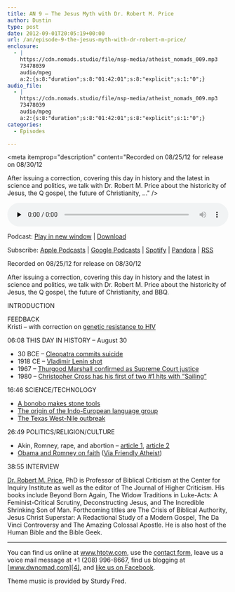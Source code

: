 ```yaml
---
title: AN 9 – The Jesus Myth with Dr. Robert M. Price
author: Dustin
type: post
date: 2012-09-01T20:05:19+00:00
url: /an/episode-9-the-jesus-myth-with-dr-robert-m-price/
enclosure:
  - |
    https://cdn.nomads.studio/file/nsp-media/atheist_nomads_009.mp3
    73478039
    audio/mpeg
    a:2:{s:8:"duration";s:8:"01:42:01";s:8:"explicit";s:1:"0";}
audio_file:
  - |
    https://cdn.nomads.studio/file/nsp-media/atheist_nomads_009.mp3
    73478039
    audio/mpeg
    a:2:{s:8:"duration";s:8:"01:42:01";s:8:"explicit";s:1:"0";}
categories:
  - Episodes

---
```

<div itemscope itemtype="http://schema.org/AudioObject">
  <meta itemprop="name" content="Episode 9 – The Jesus Myth with Dr. Robert M. Price" />
  
  <meta itemprop="uploadDate" content="2012-09-01T14:05:19-06:00" />
  
  <meta itemprop="encodingFormat" content="audio/mpeg" />
  
  <meta itemprop="duration" content="PT1H42M01S" />
  
  <meta itemprop="description" content="Recorded on 08/25/12 for release on 08/30/12

After issuing a correction, covering this day in history and the latest in science and politics, we talk with Dr. Robert M. Price about the historicity of Jesus, the Q gospel, the future of Christianity, ..." />
  
  <meta itemprop="contentUrl" content="https://dts.podtrac.com/redirect.mp3/cdn.nomads.studio/file/nsp-media/atheist_nomads_009.mp3" />
  
  <meta itemprop="contentSize" content="70.1" />
  </p> 
  
  <div class="powerpress_player" id="powerpress_player_8264">
    <audio class="wp-audio-shortcode" id="audio-5229-8" preload="none" style="width: 100%;" controls="controls"><source type="audio/mpeg" src="https://dts.podtrac.com/redirect.mp3/cdn.nomads.studio/file/nsp-media/atheist_nomads_009.mp3?_=8" /><a href="https://dts.podtrac.com/redirect.mp3/cdn.nomads.studio/file/nsp-media/atheist_nomads_009.mp3">https://dts.podtrac.com/redirect.mp3/cdn.nomads.studio/file/nsp-media/atheist_nomads_009.mp3</a></audio>
  </div>
</div>

<p class="powerpress_links powerpress_links_mp3">
  Podcast: <a href="https://dts.podtrac.com/redirect.mp3/cdn.nomads.studio/file/nsp-media/atheist_nomads_009.mp3" class="powerpress_link_pinw" target="_blank" title="Play in new window" onclick="return powerpress_pinw('https://htotw.com/?powerpress_pinw=5229-podcast');" rel="nofollow">Play in new window</a> | <a href="https://dts.podtrac.com/redirect.mp3/cdn.nomads.studio/file/nsp-media/atheist_nomads_009.mp3" class="powerpress_link_d" title="Download" rel="nofollow" download="atheist_nomads_009.mp3">Download</a>
</p>

<p class="powerpress_links powerpress_subscribe_links">
  Subscribe: <a href="https://podcasts.apple.com/us/podcast/humanists-take-on-the-world/id530050098?mt=2&ls=1" class="powerpress_link_subscribe powerpress_link_subscribe_itunes" target="_blank" title="Subscribe on Apple Podcasts" rel="nofollow">Apple Podcasts</a> | <a href="https://www.google.com/podcasts?feed=aHR0cDovL2F0aGVpc3Rub21hZHMubGlic3luLmNvbS9yc3M%3D" class="powerpress_link_subscribe powerpress_link_subscribe_googleplay" target="_blank" title="Subscribe on Google Podcasts" rel="nofollow">Google Podcasts</a> | <a href="https://open.spotify.com/show/3LzK2xZGike6Tc1GEMtMbr?si=LieN9SNuTpq96smuaUsH8A" class="powerpress_link_subscribe powerpress_link_subscribe_spotify" target="_blank" title="Subscribe on Spotify" rel="nofollow">Spotify</a> | <a href="https://www.pandora.com/podcast/atheist-nomads/PC:10122?corr=62071012&part=ug" class="powerpress_link_subscribe powerpress_link_subscribe_pandora" target="_blank" title="Subscribe on Pandora" rel="nofollow">Pandora</a> | <a href="https://htotw.com/feed/podcast/" class="powerpress_link_subscribe powerpress_link_subscribe_rss" target="_blank" title="Subscribe via RSS" rel="nofollow">RSS</a>
</p>

Recorded on 08/25/12 for release on 08/30/12

After issuing a correction, covering this day in history and the latest in science and politics, we talk with Dr. Robert M. Price about the historicity of Jesus, the Q gospel, the future of Christianity, and BBQ.

INTRODUCTION

FEEDBACK  
Kristi &#8211; with correction on [genetic resistance to HIV][1] 

06:08 THIS DAY IN HISTORY &#8211; August 30

  * 30 BCE &#8211; <a href="http://www.history.com/this-day-in-history/cleopatra-commits-suicide" target="_blank" rel="noopener">Cleopatra commits suicide</a>
  * 1918 CE &#8211; <a href="http://www.history.com/this-day-in-history/vladimir-lenin-shot" target="_blank" rel="noopener">Vladimir Lenin shot</a>
  * 1967 &#8211; <a href="http://www.history.com/this-day-in-history/thurgood-marshall-confirmed-as-supreme-court-justice" target="_blank" rel="noopener">Thurgood Marshall confirmed as Supreme Court justice</a>
  * 1980 &#8211; [Christopher Cross has his first of two #1 hits with &#8220;Sailing&#8221;][2]

16:46 SCIENCE/TECHNOLOGY

  * <a href="http://www.slashgear.com/genius-bonobo-chimp-creates-stone-tools-like-early-hominids-23243693/" target="_blank" rel="noopener">A bonobo makes stone tools</a>
  * <a href="http://www.washingtonpost.com/national/health-science/researchers-identify-present-day-turkey-as-origin-of-indo-european-languages/2012/08/23/6133c564-ed3e-11e1-b09d-07d971dee30a_story.html" target="_blank" rel="noopener">The origin of the Indo-European language group</a>
  * <a href="http://www.google.com/hostednews/ap/article/ALeqM5ge4rYE7FwEYysFdKOxCCR9nfU4CQ?docId=9e34a0ff691f400dac40c1b3d1cb6efe" target="_blank" rel="noopener">The Texas West-Nile outbreak</a>

26:49 POLITICS/RELIGION/CULTURE

  * Akin, Romney, rape, and abortion &#8211; <a href="http://content.usatoday.com/communities/onpolitics/post/2012/08/todd-akin-rape-mitt-romney-paul-ryan-/1#.UDkYdqMxNnQ" target="_blank" rel="noopener">article 1</a>, <a href="http://www.newsday.com/news/nation/mitt-romney-paul-ryan-disagree-with-akin-s-rape-statement-campaign-says-1.3914350" target="_blank" rel="noopener">article 2</a>
  * <a href="https://www.pursuant7.com/wnc/interview/download.php" target="_blank" rel="noopener">Obama and Romney on faith</a> (<a href="http://www.patheos.com/blogs/friendlyatheist/2012/08/22/obama-and-romney-get-warm-and-fuzzy-over-faith/" target="_blank" rel="noopener">Via Friendly Atheist</a>)

38:55 INTERVIEW

[Dr. Robert M. Price][3], PhD is Professor of Biblical Criticism at the Center for Inquiry Institute as well as the editor of The Journal of Higher Criticism. His books include Beyond Born Again, The Widow Traditions in Luke-Acts: A Feminist-Critical Scrutiny, Deconstructing Jesus, and The Incredible Shrinking Son of Man. Forthcoming titles are The Crisis of Biblical Authority, Jesus Christ Superstar: A Redactional Study of a Modern Gospel, The Da Vinci Controversy and The Amazing Colossal Apostle. He is also host of the Human Bible and the Bible Geek.

<hr width="500" />

You can find us online at www.htotw.com, use the [contact form](https://htotw.com/contact), leave us a voice mail message at +1 (208) 996-8667, find us blogging at [www.dwnomad.com][4], and <a href="https://htotw.com/facebook" target="_blank" rel="noopener">like us on Facebook</a>.

Theme music is provided by Sturdy Fred.

 [1]: http://www.wired.com/medtech/health/news/2005/01/66198?currentPage=all
 [2]: http://www.history.com/this-day-in-history/christopher-cross-has-his-first-of-two-1-hits-with-quotsailingquot
 [3]: http://www.robertmprice.mindvendor.com/
 [4]: http://www.dwnomad.com